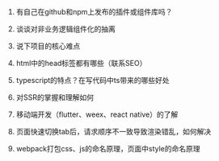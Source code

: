 1. 有自己在github和npm上发布的插件或组件库吗？

2. 谈谈对非业务逻辑组件化的抽离

3. 说下项目的核心难点

4. html中的head标签都有哪些（联系SEO）

5. typescript的特点？在写代码中ts带来的哪些好处

6. 对SSR的掌握和理解如何

7. 移动端开发（flutter、weex、react native）的了解

8. 页面快速切换tab后，请求顺序不一致导致渲染错乱，如何解决

9. webpack打包css、js的命名原理，页面中style的命名原理